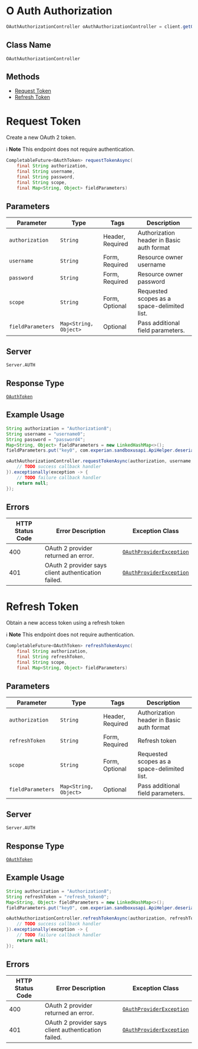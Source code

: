 # O Auth Authorization

```java
OAuthAuthorizationController oAuthAuthorizationController = client.getOAuthAuthorizationController();
```

## Class Name

`OAuthAuthorizationController`

## Methods

* [Request Token](../../doc/controllers/o-auth-authorization.md#request-token)
* [Refresh Token](../../doc/controllers/o-auth-authorization.md#refresh-token)


# Request Token

Create a new OAuth 2 token.

:information_source: **Note** This endpoint does not require authentication.

```java
CompletableFuture<OAuthToken> requestTokenAsync(
    final String authorization,
    final String username,
    final String password,
    final String scope,
    final Map<String, Object> fieldParameters)
```

## Parameters

| Parameter | Type | Tags | Description |
|  --- | --- | --- | --- |
| `authorization` | `String` | Header, Required | Authorization header in Basic auth format |
| `username` | `String` | Form, Required | Resource owner username |
| `password` | `String` | Form, Required | Resource owner password |
| `scope` | `String` | Form, Optional | Requested scopes as a space-delimited list. |
| `fieldParameters` | `Map<String, Object>` | Optional | Pass additional field parameters. |

## Server

`Server.AUTH`

## Response Type

[`OAuthToken`](../../doc/models/o-auth-token.md)

## Example Usage

```java
String authorization = "Authorization8";
String username = "username0";
String password = "password4";
Map<String, Object> fieldParameters = new LinkedHashMap<>();
fieldParameters.put("key0", com.experian.sandboxusapi.ApiHelper.deserialize("\"additionalFieldParams9\""));

oAuthAuthorizationController.requestTokenAsync(authorization, username, password, null, fieldParameters).thenAccept(result -> {
    // TODO success callback handler
}).exceptionally(exception -> {
    // TODO failure callback handler
    return null;
});
```

## Errors

| HTTP Status Code | Error Description | Exception Class |
|  --- | --- | --- |
| 400 | OAuth 2 provider returned an error. | [`OAuthProviderException`](../../doc/models/o-auth-provider-exception.md) |
| 401 | OAuth 2 provider says client authentication failed. | [`OAuthProviderException`](../../doc/models/o-auth-provider-exception.md) |


# Refresh Token

Obtain a new access token using a refresh token

:information_source: **Note** This endpoint does not require authentication.

```java
CompletableFuture<OAuthToken> refreshTokenAsync(
    final String authorization,
    final String refreshToken,
    final String scope,
    final Map<String, Object> fieldParameters)
```

## Parameters

| Parameter | Type | Tags | Description |
|  --- | --- | --- | --- |
| `authorization` | `String` | Header, Required | Authorization header in Basic auth format |
| `refreshToken` | `String` | Form, Required | Refresh token |
| `scope` | `String` | Form, Optional | Requested scopes as a space-delimited list. |
| `fieldParameters` | `Map<String, Object>` | Optional | Pass additional field parameters. |

## Server

`Server.AUTH`

## Response Type

[`OAuthToken`](../../doc/models/o-auth-token.md)

## Example Usage

```java
String authorization = "Authorization8";
String refreshToken = "refresh_token0";
Map<String, Object> fieldParameters = new LinkedHashMap<>();
fieldParameters.put("key0", com.experian.sandboxusapi.ApiHelper.deserialize("\"additionalFieldParams9\""));

oAuthAuthorizationController.refreshTokenAsync(authorization, refreshToken, null, fieldParameters).thenAccept(result -> {
    // TODO success callback handler
}).exceptionally(exception -> {
    // TODO failure callback handler
    return null;
});
```

## Errors

| HTTP Status Code | Error Description | Exception Class |
|  --- | --- | --- |
| 400 | OAuth 2 provider returned an error. | [`OAuthProviderException`](../../doc/models/o-auth-provider-exception.md) |
| 401 | OAuth 2 provider says client authentication failed. | [`OAuthProviderException`](../../doc/models/o-auth-provider-exception.md) |

